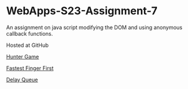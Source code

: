 # WebApps-S23-Assignment-7
An assignment on java script modifying the DOM and using anonymous callback functions.


Hosted at GitHub

[Hunter Game](https://44-563-web-apps-s23.github.io/44563-webapps-s23-assignment7-chandan-vavilala/hunter.html) 

[Fastest Finger First](https://44-563-web-apps-s23.github.io/44563-webapps-s23-assignment7-chandan-vavilala/react.html)

[Delay Queue](https://44-563-web-apps-s23.github.io/44563-webapps-s23-assignment7-chandan-vavilala/delayq.html)

